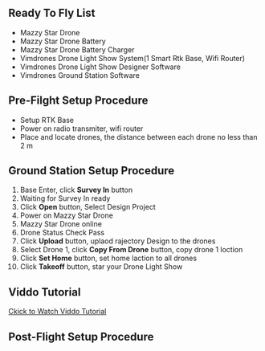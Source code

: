 ## Ready To Fly List
* Mazzy Star Drone
* Mazzy Star Drone Battery
* Mazzy Star Drone Battery Charger
* Vimdrones Drone Light Show System(1 Smart Rtk Base, Wifi Router)
* Vimdrones Drone Light Show Designer Software
* Vimdrones Ground Station Software

## Pre-Filght Setup Procedure
* Setup RTK Base
* Power on radio transmiter, wifi router
* Place and locate drones, the distance between each drone no less than 2 m

## Ground Station Setup Procedure
1. Base Enter, click **Survey In** button 
2. Waiting for Survey In ready
3. Click **Open** button, Select Design Project 
4. Power on Mazzy Star Drone
5. Mazzy Star Drone online
6. Drone Status Check Pass
7. Click **Upload** button, uplaod rajectory Design to the drones
8. Select Drone 1, click **Copy From Drone** button, copy drone 1 loction
9. Click **Set Home** button, set home laction to all drones
10. Click **Takeoff** button, star your Drone Light Show

## Viddo Tutorial
[Ckick to Watch Viddo Tutorial](https://www.youtube.com/watch?v=N5A8r9rXA68&t=9s)


## Post-Flight Setup Procedure